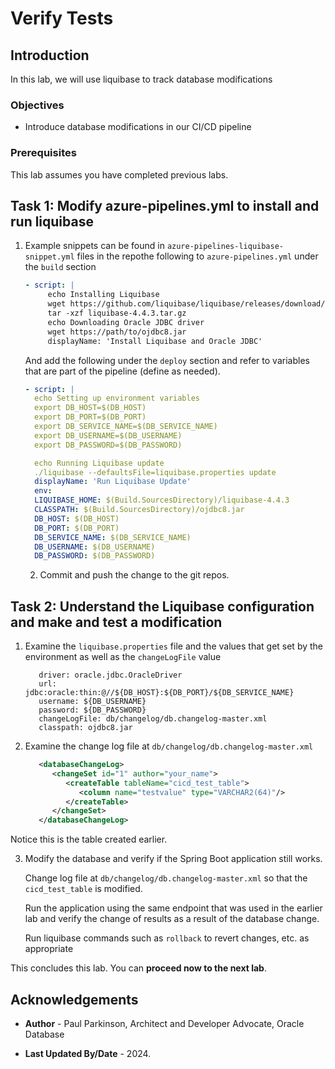 # Verify Tests

## Introduction

In this lab, we will use liquibase to track database modifications

### Objectives

* Introduce database modifications in our CI/CD pipeline

### Prerequisites

This lab assumes you have completed previous labs.

## Task 1: Modify azure-pipelines.yml to install and run liquibase 

1. Example snippets can be found in `azure-pipelines-liquibase-snippet.yml` files in the repothe following to  `azure-pipelines.yml` under the `build` section

   ```yaml
   - script: |
        echo Installing Liquibase
        wget https://github.com/liquibase/liquibase/releases/download/v4.4.3/liquibase-4.4.3.tar.gz
        tar -xzf liquibase-4.4.3.tar.gz
        echo Downloading Oracle JDBC driver
        wget https://path/to/ojdbc8.jar
        displayName: 'Install Liquibase and Oracle JDBC'
   ```
   
   And add the following under the `deploy` section and refer to variables that are part of the pipeline (define as needed).

   ```yaml
   - script: |
     echo Setting up environment variables
     export DB_HOST=$(DB_HOST)
     export DB_PORT=$(DB_PORT)
     export DB_SERVICE_NAME=$(DB_SERVICE_NAME)
     export DB_USERNAME=$(DB_USERNAME)
     export DB_PASSWORD=$(DB_PASSWORD)
   
     echo Running Liquibase update
     ./liquibase --defaultsFile=liquibase.properties update
     displayName: 'Run Liquibase Update'
     env:
     LIQUIBASE_HOME: $(Build.SourcesDirectory)/liquibase-4.4.3
     CLASSPATH: $(Build.SourcesDirectory)/ojdbc8.jar
     DB_HOST: $(DB_HOST)
     DB_PORT: $(DB_PORT)
     DB_SERVICE_NAME: $(DB_SERVICE_NAME)
     DB_USERNAME: $(DB_USERNAME)
     DB_PASSWORD: $(DB_PASSWORD)
   ```
   
   2.  Commit and push the change to the git repos.

## Task 2: Understand the Liquibase configuration and make and test a modification

   1. Examine the `liquibase.properties` file and the values that get set by the environment as well as the `changeLogFile` value

      ```properties
         driver: oracle.jdbc.OracleDriver
         url: jdbc:oracle:thin:@//${DB_HOST}:${DB_PORT}/${DB_SERVICE_NAME}
         username: ${DB_USERNAME}
         password: ${DB_PASSWORD}
         changeLogFile: db/changelog/db.changelog-master.xml
         classpath: ojdbc8.jar
      ```
   
   2. Examine the change log file at `db/changelog/db.changelog-master.xml` 

      ```xml
         <databaseChangeLog>
            <changeSet id="1" author="your_name">
               <createTable tableName="cicd_test_table">
                  <column name="testvalue" type="VARCHAR2(64)"/>
               </createTable>
            </changeSet>
         </databaseChangeLog>
      ```
   Notice this is the table created earlier.


  3. Modify the database and verify if the Spring Boot application still works. 
     
     Change log file at `db/changelog/db.changelog-master.xml` so that the `cicd_test_table` is modified.
     
     Run the application using the same endpoint that was used in the earlier lab and verify the change of results as a result of the database change.

     Run liquibase commands such as `rollback` to revert changes, etc. as appropriate


This concludes this lab. You can **proceed now to the next lab**.


## Acknowledgements

* **Author** - Paul Parkinson, Architect and Developer Advocate, Oracle Database

* **Last Updated By/Date** - 2024.
